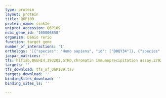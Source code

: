 ```yaml
---
type: protein
layout: protein
title: Q6P109
protein_name: csnk1e
uniprot_accession: Q6P109
ncbi_gene_id: '100006858'
organism: Danio rerio
function: target gene
number_of_interactions: '1'
orthologs: '[{"species": "Homo sapiens", "id": ["B0QY34"]}, {"species": "Mus musculus", "id": ["Q3TYE1"]}, {"species": "Rattus norvegicus", "id": ["Q9JJ75"]}, {"species": "Drosophila melanogaster", "id": ["<a href=\"/protein/o76324\">O76324</a>"]}]'
jaspar_matrices: ''
tfs: hif1ab,Q6EHI4,393202,GTRD,chromatin immunoprecipitation assay,27924024%5Buid%5D,No
targets: ''
tfs_download: tfs_of_Q6P109.tsv
targets_download: ''
bindingSites_download: ''
binding_sites_ls: ''

---
```

